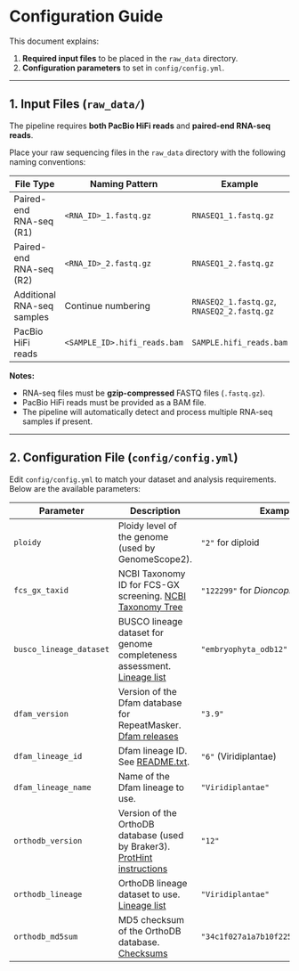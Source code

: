 # Configuration Guide

This document explains:

1. **Required input files** to be placed in the `raw_data` directory.  
2. **Configuration parameters** to set in `config/config.yml`.

---

## 1. Input Files (`raw_data/`)

The pipeline requires **both PacBio HiFi reads** and **paired-end RNA-seq reads**.

Place your raw sequencing files in the `raw_data` directory with the following naming conventions:

| File Type                  | Naming Pattern               | Example                                    |
| -------------------------- | ---------------------------- | ------------------------------------------ |
| Paired-end RNA-seq (R1)    | `<RNA_ID>_1.fastq.gz`        | `RNASEQ1_1.fastq.gz`                       |
| Paired-end RNA-seq (R2)    | `<RNA_ID>_2.fastq.gz`        | `RNASEQ1_2.fastq.gz`                       |
| Additional RNA-seq samples | Continue numbering           | `RNASEQ2_1.fastq.gz`, `RNASEQ2_2.fastq.gz` |
| PacBio HiFi reads          | `<SAMPLE_ID>.hifi_reads.bam` | `SAMPLE.hifi_reads.bam`                    |

**Notes:**

- RNA-seq files must be **gzip-compressed** FASTQ files (`.fastq.gz`).
- PacBio HiFi reads must be provided as a BAM file.
- The pipeline will automatically detect and process multiple RNA-seq samples if present.

---

## 2. Configuration File (`config/config.yml`)

Edit `config/config.yml` to match your dataset and analysis requirements.  
Below are the available parameters:

| Parameter               | Description                                                  | Example                                    |
| ----------------------- | ------------------------------------------------------------ | ------------------------------------------ |
| `ploidy`                | Ploidy level of the genome (used by GenomeScope2).           | `"2"` for diploid                          |
| `fcs_gx_taxid`          | NCBI Taxonomy ID for FCS-GX screening. [NCBI Taxonomy Tree](https://www.ncbi.nlm.nih.gov/datasets/taxonomy/tree/) | `"122299"` for *Dioncophyllum thollonii* |
| `busco_lineage_dataset` | BUSCO lineage dataset for genome completeness assessment. [Lineage list](https://busco-data.ezlab.org/v5/data/lineages/) | `"embryophyta_odb12"`                      |
| `dfam_version`          | Version of the Dfam database for RepeatMasker. [Dfam releases](https://www.dfam.org) | `"3.9"`                                    |
| `dfam_lineage_id`       | Dfam lineage ID. See [README.txt](https://www.dfam.org/releases/current/families/FamDB/README.txt). | `"6"` (Viridiplantae)                      |
| `dfam_lineage_name`     | Name of the Dfam lineage to use.                             | `"Viridiplantae"`                          |
| `orthodb_version`       | Version of the OrthoDB database (used by Braker3). [ProtHint instructions](https://github.com/gatech-genemark/ProtHint#protein-database-preparation) | `"12"`                                     |
| `orthodb_lineage`       | OrthoDB lineage dataset to use. [Lineage list](https://bioinf.uni-greifswald.de/bioinf/partitioned_odb12/) | `"Viridiplantae"`                          |
| `orthodb_md5sum`        | MD5 checksum of the OrthoDB database. [Checksums](https://bioinf.uni-greifswald.de/bioinf/partitioned_odb12/) | `"34c1f027a1a7b10f225b69fbd5500587"`       |
